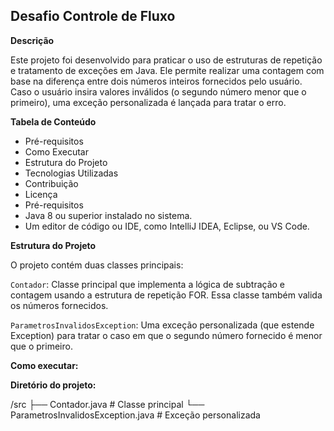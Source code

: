 ## Desafio Controle de Fluxo

**Descrição**

Este projeto foi desenvolvido para praticar o uso de estruturas de repetição e tratamento de exceções em Java. Ele permite realizar uma contagem com base na diferença entre dois números inteiros fornecidos pelo usuário. Caso o usuário insira valores inválidos (o segundo número menor que o primeiro), uma exceção personalizada é lançada para tratar o erro.

**Tabela de Conteúdo**

- Pré-requisitos
- Como Executar
- Estrutura do Projeto
- Tecnologias Utilizadas
- Contribuição
- Licença
- Pré-requisitos
- Java 8 ou superior instalado no sistema.
- Um editor de código ou IDE, como IntelliJ IDEA, Eclipse, ou VS Code.

**Estrutura do Projeto**

O projeto contém duas classes principais:

`Contador`: Classe principal que implementa a lógica de subtração e contagem usando a estrutura de repetição FOR. Essa classe também valida os números fornecidos.

`ParametrosInvalidosException`: Uma exceção personalizada (que estende Exception) para tratar o caso em que o segundo número fornecido é menor que o primeiro.

**Como executar:**



**Diretório do projeto:**

/src
├── Contador.java                # Classe principal
└── ParametrosInvalidosException.java  # Exceção personalizada
